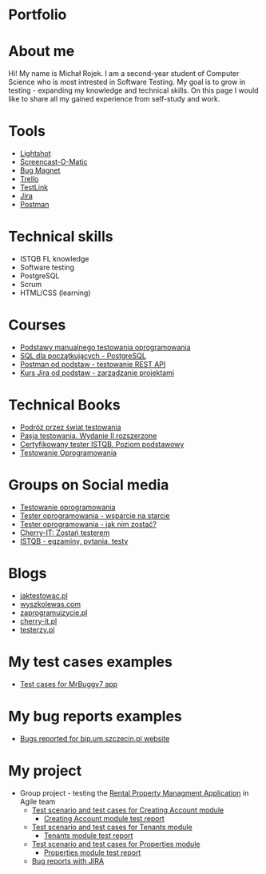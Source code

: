 # Portfolio

# About me

Hi! My name is Michał Rojek. I am a second-year student of Computer Science who is most intrested in Software Testing. My goal is to grow in testing - expanding my knowledge and technical skills. On this page I would like to share all my gained experience from self-study and work.

# Tools

- [Lightshot](https://app.prntscr.com/pl/)
- [Screencast-O-Matic](https://screencast-o-matic.com/)
- [Bug Magnet](https://chrome.google.com/webstore/detail/bug-magnet/efhedldbjahpgjcneebmbolkalbhckfi?hl=pl)
- [Trello](https://trello.com/)
- [TestLink](https://bitnami.com/stack/testlink)
- [Jira](https://www.atlassian.com/software/jira)
- [Postman](https://www.postman.com/)

# Technical skills

- ISTQB FL knowledge
- Software testing
- PostgreSQL
- Scrum
- HTML/CSS (learning)

# Courses

- [Podstawy manualnego testowania oprogramowania](https://www.udemy.com/course/kurs-testowania-oprogramowania/)
- [SQL dla początkujących - PostgreSQL](https://www.udemy.com/course/sql-dla-poczatkujacych-postgresql-z-podrecznikiem-pdf/)
- [Postman od podstaw - testowanie REST API](https://www.udemy.com/course/postman-od-podstaw-testowanie-rest-api/)
- [Kurs Jira od podstaw - zarządzanie projektami](https://www.udemy.com/course/kurs-jira-od-podstaw-zarzadzanie-projektami/)

# Technical Books

- [Podróż przez świat testowania](https://www.funwithbugs.com/landingpage/juz_jest_dostepna/)
- [Pasja testowania. Wydanie II rozszerzone](https://helion.pl/ksiazki/pasja-testowania-wydanie-ii-rozszerzone-krzysztof-jadczyk,paste2.htm#format/d)
- [Certyfikowany tester ISTQB. Poziom podstawowy](https://helion.pl/ksiazki/certyfikowany-tester-istqb-poziom-podstawowy-adam-roman-lucjan-stapp,ctispp.htm#format/d)
- [Testowanie Oprogramowania](https://pwicherski.gitbook.io/testowanie-oprogramowania/)

# Groups on Social media

- [Testowanie oprogramowania](https://www.facebook.com/groups/TestowanieOprogramowania)
- [Tester oprogramowania - wsparcie na starcie](https://www.facebook.com/groups/testeroprogramowania)
- [Tester oprogramowania - jak nim zostać?](https://www.facebook.com/groups/jakzostactesterem/)
- [Cherry-IT: Zostań testerem](https://www.facebook.com/groups/2133784529983322/)
- [ISTQB - egzaminy, pytania, testy](https://www.facebook.com/groups/194288250951242)

# Blogs

- [jaktestowac.pl](https://jaktestowac.pl/)
- [wyszkolewas.com](https://www.wyszkolewas.com.pl/)
- [zaprogramujzycie.pl](https://zaprogramujzycie.pl/)
- [cherry-it.pl](http://cherry-it.pl/)
- [testerzy.pl](https://testerzy.pl/)

# My test cases examples

- [Test cases for MrBuggy7 app](https://drive.google.com/file/d/1Y2cQYQR5TupzRzhqgSXobdunBHnsIv0U/view?usp=sharing)

# My bug reports examples

- [Bugs reported for bip.um.szczecin.pl website](https://drive.google.com/file/d/1ag0VKxOThd35SHF1CZMNoaCD96Gculu2/view?usp=sharing)

# My project

- Group project - testing the [Rental Property Managment Application](https://app.systemobsluginajmu.pl) in Agile team
  - [Test scenario and test cases for Creating Account module](https://drive.google.com/file/d/109h0lIUGu-Aj_eTkc2INiA2zuKkmxh2t/view?usp=sharing)
    - [Creating Account module test report](https://drive.google.com/file/d/1PBr3_KXh79xdpY87i8iFXUxOpPxVcnka/view?usp=sharing)
  - [Test scenario and test cases for Tenants module](https://drive.google.com/file/d/16b-iaFPc-DUfelGw2zo7MOqk6kultQ-M/view?usp=sharing)
    - [Tenants module test report](https://drive.google.com/file/d/1LZC8YSzoAMNWQXQ5rrj4l6vr4oRZ3SXw/view?usp=sharing)
  - [Test scenario and test cases for Properties module](https://drive.google.com/file/d/13iAAldCt1lNJ63OcUQsTyCNQGSYW5f8M/view?usp=sharing)
    - [Properties module test report](https://drive.google.com/file/d/1Q-NepHtQYTuVAEqWP2xxEiIL9opPe0BT/view?usp=sharing)
  - [Bug reports with JIRA](https://drive.google.com/file/d/1W_K-Uz3qdBnP9_pXVizfsQo9w4Lj8NGq/view?usp=sharing)
